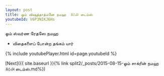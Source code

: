 ```yaml
---
layout: post
title: ஓம் விஷுத்தாத்மனே நமஹ  ௧௦௮ டைம்ஸ்
youtubeId: V6P3NIKJ6Hs
---
```

 
 
 ஓம் ஸ்வர்ண ரேதஸே நமஹ  
 
 -  விதைகளைப் போன்ற தங்கம் யார் 
 
  
 
  
 
 
 
 
 
 


{% include youtubePlayer.html id=page.youtubeId %}
 
[Next]({{ site.baseurl }}{% link  split2/_posts/2015-08-15-ஓம் சாக்ரின் நமஹ ௧௦௮ டைம்ஸ்.md%})
 
